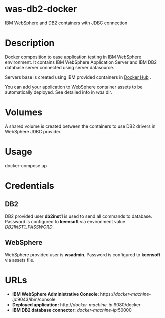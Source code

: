 # was-db2-docker
IBM WebSphere and DB2 containers with JDBC connection

# Description
Docker composition to ease application testing in IBM WebSphere environment. It contains IBM WebSphere Application Server and IBM DB2 database server connected using server datasource.

Servers base is created using IBM provided containers in [Docker Hub](https://hub.docker.com/u/ibmcom/) .

You can add your application to WebSphere container assets to be automatically deployed. See detailed info in _was_ dir.

# Volumes
A shared volume is created between the containers to use DB2 drivers in WebSphere JDBC provider.

# Usage
docker-compose up 

# Credentials
## DB2
DB2 provided user **db2inst1** is used to send all commands to database. Password is configured to **keensoft** via environment value *DB2INST1_PASSWORD*.
## WebSphere
WebSphere provided user is **wsadmin**. Password is configured to **keensoft** via assets file.

# URLs
* **IBM WebSphere Administrative Console:** https://_docker-machine-ip_:9043/ibm/console
* **Deployed application:** http://_docker-machine-ip_:9080/docker
* **IBM DB2 database connector:**  _docker-machine-ip_:50000

